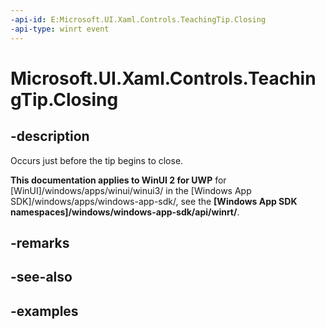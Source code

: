 ```yaml
---
-api-id: E:Microsoft.UI.Xaml.Controls.TeachingTip.Closing
-api-type: winrt event
---
```


# Microsoft.UI.Xaml.Controls.TeachingTip.Closing

<!--
public event Windows.Foundation.TypedEventHandler<Microsoft.UI.Xaml.Controls.TeachingTip,Microsoft.UI.Xaml.Controls.TeachingTipClosingEventArgs> Closing;
-->

## -description

Occurs just before the tip begins to close.

**This documentation applies to WinUI 2 for UWP** for [WinUI]/windows/apps/winui/winui3/ in the [Windows App SDK]/windows/apps/windows-app-sdk/, see the **[Windows App SDK namespaces]/windows/windows-app-sdk/api/winrt/**.

## -remarks

## -see-also

## -examples

